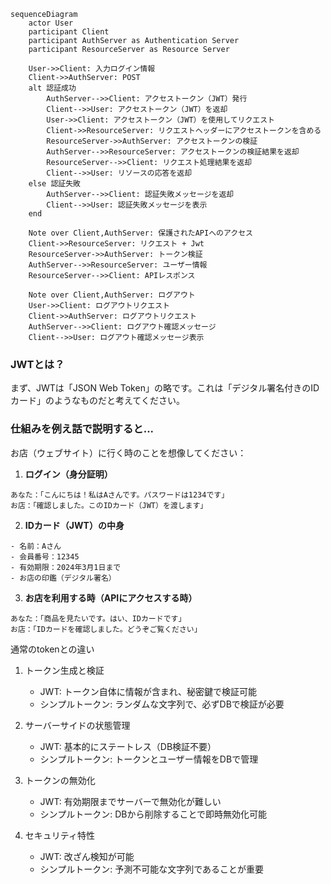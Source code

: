 ```mermaid
sequenceDiagram
    actor User
    participant Client
    participant AuthServer as Authentication Server
    participant ResourceServer as Resource Server

    User->>Client: 入力ログイン情報
    Client->>AuthServer: POST
    alt 認証成功
        AuthServer-->>Client: アクセストークン（JWT）発行
        Client-->>User: アクセストークン（JWT）を返却
        User->>Client: アクセストークン（JWT）を使用してリクエスト
        Client->>ResourceServer: リクエストヘッダーにアクセストークンを含める
        ResourceServer->>AuthServer: アクセストークンの検証
        AuthServer-->>ResourceServer: アクセストークンの検証結果を返却
        ResourceServer-->>Client: リクエスト処理結果を返却
        Client-->>User: リソースの応答を返却
    else 認証失敗
        AuthServer-->>Client: 認証失敗メッセージを返却
        Client-->>User: 認証失敗メッセージを表示
    end
    
    Note over Client,AuthServer: 保護されたAPIへのアクセス
    Client->>ResourceServer: リクエスト + Jwt
    ResourceServer->>AuthServer: トークン検証
    AuthServer-->>ResourceServer: ユーザー情報
    ResourceServer-->>Client: APIレスポンス

    Note over Client,AuthServer: ログアウト
    User->>Client: ログアウトリクエスト
    Client->>AuthServer: ログアウトリクエスト
    AuthServer-->>Client: ログアウト確認メッセージ
    Client-->>User: ログアウト確認メッセージ表示

```

### JWTとは？
まず、JWTは「JSON Web Token」の略です。これは「デジタル署名付きのIDカード」のようなものだと考えてください。

### 仕組みを例え話で説明すると...

お店（ウェブサイト）に行く時のことを想像してください：

1. **ログイン（身分証明）**
```
あなた：「こんにちは！私はAさんです。パスワードは1234です」
お店：「確認しました。このIDカード（JWT）を渡します」
```

2. **IDカード（JWT）の中身**
```
- 名前：Aさん
- 会員番号：12345
- 有効期限：2024年3月1日まで
- お店の印鑑（デジタル署名）
```

3. **お店を利用する時（APIにアクセスする時）**
```
あなた：「商品を見たいです。はい、IDカードです」
お店：「IDカードを確認しました。どうぞご覧ください」
```

通常のtokenとの違い

1. トークン生成と検証
    - JWT: トークン自体に情報が含まれ、秘密鍵で検証可能
    - シンプルトークン: ランダムな文字列で、必ずDBで検証が必要

2. サーバーサイドの状態管理
    - JWT: 基本的にステートレス（DB検証不要）
    - シンプルトークン: トークンとユーザー情報をDBで管理

3. トークンの無効化
    - JWT: 有効期限までサーバーで無効化が難しい
    - シンプルトークン: DBから削除することで即時無効化可能

4. セキュリティ特性
    - JWT: 改ざん検知が可能
    - シンプルトークン: 予測不可能な文字列であることが重要